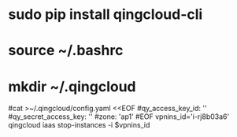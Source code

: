 # sudo pip install qingcloud-cli
# source ~/.bashrc
# mkdir ~/.qingcloud
#cat >~/.qingcloud/config.yaml <<EOF 
#qy_access_key_id: ''
#qy_secret_access_key: ''
#zone: 'ap1'
#EOF
vpnins_id='i-rj8b03a6'
qingcloud iaas stop-instances -i $vpnins_id

